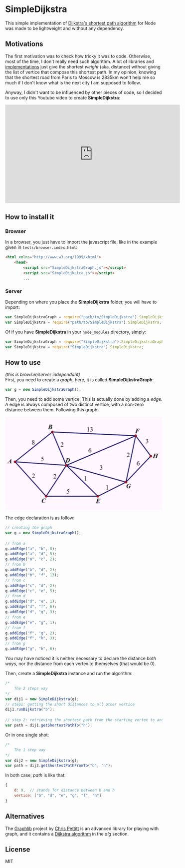 # SimpleDijkstra
This simple implementation of [Dijkstra's shortest path algorithm](https://en.wikipedia.org/wiki/Dijkstra%27s_algorithm) for Node was made to be lightweight and without any dependency.

## Motivations
The first motivation was to check how tricky it was to code. Otherwise, most of the time, I don't really need such algorithm. A lot of libraries and [implementations](https://www.quora.com/What-is-the-most-simple-efficient-C++-code-for-Dijkstras-shortest-path-algorithm) just give the shortest *weight* (aka. distance) without giving the list of vertice that compose this shortest path. In my opinion, knowing that the shortest road from Paris to Moscow is 2835km won't help me so much if I don't know what is the next city I am supposed to follow.

Anyway, I didn't want to be influenced by other pieces of code, so I decided to use only this Youtube video to create **SimpleDijkstra**:  

<center><iframe width="560" height="315" src="https://www.youtube.com/embed/5GT5hYzjNoo" frameborder="0" allowfullscreen></iframe></center>

## How to install it
### Browser
In a browser, you just have to import the javascript file, like in the example given in `tests/browser.index.html`:
```html
<html xmlns="http://www.w3.org/1999/xhtml">
    <head>
        <script src="SimpleDijkstraGraph.js"></script>
        <script src="SimpleDijkstra.js"></script>
        ...
```

### Server
Depending on where you place the **SimpleDijkstra** folder, you will have to import:

```js
var SimpleDijkstraGraph = require("path/to/SimpleDijkstra").SimpleDijkstraGraph;
var SimpleDijkstra = require("path/to/SimpleDijkstra").SimpleDijkstra;

```

Of if you have **SimpleDijkstra** in your `node_modules` directory, simply:
```js
var SimpleDijkstraGraph = require("SimpleDijkstra").SimpleDijkstraGraph;
var SimpleDijkstra = require("SimpleDijkstra").SimpleDijkstra;
```

## How to use
*(this is browser/server independant)*  
First, you need to create a *graph*, here, it is called **SimpleDijkstraGraph**:

```js
var g = new SimpleDijkstraGraph();
```

Then, you need to add some vertice. This is actually done by adding a *edge*. A edge is always composed of two distinct vertice, with a non-zero distance between them. Following this graph:

![](dij.jpg)

The edge declaration is as follow:

```js
// creating the graph
var g = new SimpleDijkstraGraph();

// from a
g.addEdge("a", "b", 8);
g.addEdge("a", "d", 5);
g.addEdge("a", "c", 2);
// from b
g.addEdge("b", "d", 2);
g.addEdge("b", "f", 13);
// from c
g.addEdge("c", "d", 2);
g.addEdge("c", "e", 5);
// from d
g.addEdge("d", "e", 1);
g.addEdge("d", "f", 6);
g.addEdge("d", "g", 3);
// from e
g.addEdge("e", "g", 1);
// from f
g.addEdge("f", "g", 2);
g.addEdge("f", "h", 3);
// from g
g.addEdge("g", "h", 6);
```

You may have noticed it is neither necessary to declare the distance *both ways*, nor the distance from each vertex to themselves (that would be 0).

Then, create a **SimpleDijkstra** instance and run the algorithm:

```js
/*
    The 2 steps way
*/
var dij1 = new SimpleDijkstra(g);
// step1: getting the short distances to all other vertice
dij1.runDijkstra("b");

// step 2: retrieving the shortest path from the starting vertex to another
var path = dij1.getShortestPathTo("h");
```

Or in one single shot:

```js
/*
    The 1 step way
*/
var dij2 = new SimpleDijkstra(g);
var path = dij2.getShortestPathFromTo("b", "h");
```

In both case, *path* is like that:
```js
{
    d: 9,  // stands for distance between b and h
    vertice: ["b", "d", "e", "g", "f", "h"]
}
```


## Alternatives
The [Graphlib](https://github.com/cpettitt/graphlib) project by [Chris Pettitt](https://github.com/cpettitt) is an advanced library for playing with graph, and it contains a [Dijkstra algorithm](https://github.com/cpettitt/graphlib/wiki/API-Reference#alg-dijkstra) in the *alg* section.

## License
MIT
